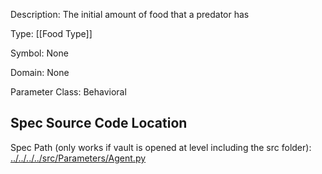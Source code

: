 Description: The initial amount of food that a predator has

Type: [[Food Type]]

Symbol: None

Domain: None

Parameter Class: Behavioral

## Spec Source Code Location

Spec Path (only works if vault is opened at level including the src folder): [../../../../src/Parameters/Agent.py](../../../../src/Parameters/Agent.py)

